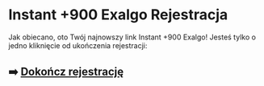 # Instant +900 Exalgo Rejestracja

Jak obiecano, oto Twój najnowszy link Instant +900 Exalgo! Jesteś tylko o jedno kliknięcie od ukończenia rejestracji:

## ➡️ [Dokończ rejestrację](https://tinyurl.com/28m4maw9)